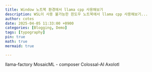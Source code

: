 ```yaml
---
title: Window 노트북 환경에서 llama cpp 사용해보기
description: WSL이 사용 불가능한 윈도우 노트북에서 llama cpp 사용해보기...
author: cotes
date: 2025-04-05 11:33:00 +0900
categories: [Blogging, Demo]
tags: [typography]
pin: true
math: true
mermaid: true

---
```


llama-factory
MosaicML - composer
Colossal-AI
Axolotl

